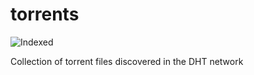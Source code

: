 torrents 
========
![Indexed](https://img.shields.io/badge/indexed-154307-blue)

Collection of torrent files discovered in the DHT network

